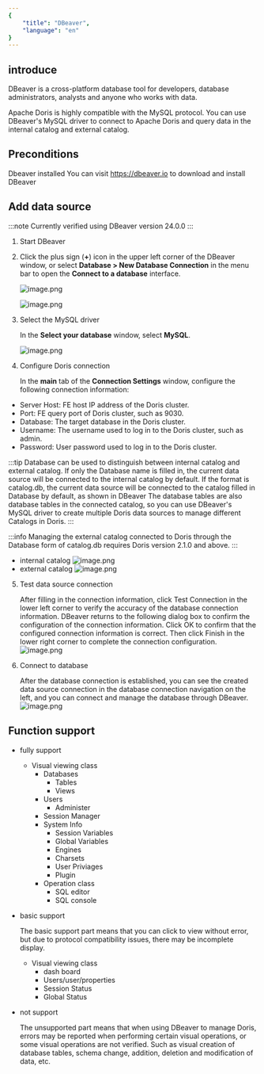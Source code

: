 ```yaml
---
{
    "title": "DBeaver",
    "language": "en"
}
---
```


<!--
Licensed to the Apache Software Foundation (ASF) under one
or more contributor license agreements.  See the NOTICE file
distributed with this work for additional information
regarding copyright ownership.  The ASF licenses this file
to you under the Apache License, Version 2.0 (the
"License"); you may not use this file except in compliance
with the License.  You may obtain a copy of the License at

  http://www.apache.org/licenses/LICENSE-2.0

Unless required by applicable law or agreed to in writing,
software distributed under the License is distributed on an
"AS IS" BASIS, WITHOUT WARRANTIES OR CONDITIONS OF ANY
KIND, either express or implied.  See the License for the
specific language governing permissions and limitations
under the License.
-->

## introduce

DBeaver is a cross-platform database tool for developers, database administrators, analysts and anyone who works with data.

Apache Doris is highly compatible with the MySQL protocol. You can use DBeaver's MySQL driver to connect to Apache Doris and query data in the internal catalog and external catalog.

## Preconditions

Dbeaver installed
You can visit https://dbeaver.io to download and install DBeaver

## Add data source

:::note
Currently verified using DBeaver version 24.0.0
:::

1. Start DBeaver

2. Click the plus sign (**+**) icon in the upper left corner of the DBeaver window, or select **Database > New Database Connection** in the menu bar to open the **Connect to a database** interface.
   
    ![image.png](/images/dbeaver1.png)

    ![image.png](/images/dbeaver2.png)

3. Select the MySQL driver

    In the **Select your database** window, select **MySQL**.

    ![image.png](/images/dbeaver3.png)

4. Configure Doris connection

    In the **main** tab of the **Connection Settings** window, configure the following connection information:

  - Server Host: FE host IP address of the Doris cluster.
  - Port: FE query port of Doris cluster, such as 9030.
  - Database: The target database in the Doris cluster.
  - Username: The username used to log in to the Doris cluster, such as admin.
  - Password: User password used to log in to the Doris cluster.

   :::tip
   Database can be used to distinguish between internal catalog and external catalog. If only the Database name is filled in, the current data source will be connected to the internal catalog by default. If the format is catalog.db, the current data source will be connected to the catalog filled in Database by default, as shown in DBeaver The database tables are also database tables in the connected catalog, so you can use DBeaver's MySQL driver to create multiple Doris data sources to manage different Catalogs in Doris.
   :::

   :::info
   Managing the external catalog connected to Doris through the Database form of catalog.db requires Doris version 2.1.0 and above.
   :::

  - internal catalog
    ![image.png](/images/dbeaver4.png)
  - external catalog
    ![image.png](/images/dbeaver5.png)

5. Test data source connection

   After filling in the connection information, click Test Connection in the lower left corner to verify the accuracy of the database connection information. DBeaver returns to the following dialog box to confirm the configuration of the connection information. Click OK to confirm that the configured connection information is correct. Then click Finish in the lower right corner to complete the connection configuration.
   ![image.png](/images/dbeaver6.png)

6. Connect to database

   After the database connection is established, you can see the created data source connection in the database connection navigation on the left, and you can connect and manage the database through DBeaver.
   ![image.png](/images/dbeaver7.png)

## Function support
- fully support
  - Visual viewing class
    - Databases
      - Tables
      - Views
    - Users
      - Administer
    - Session Manager
    - System Info
      - Session Variables
      - Global Variables
      - Engines
      - Charsets
      - User Priviages
      - Plugin
    - Operation class
      - SQL editor
      - SQL console
- basic support

    The basic support part means that you can click to view without error, but due to protocol compatibility issues, there may be incomplete display.

  - Visual viewing class
    - dash board
    - Users/user/properties
    - Session Status
    - Global Status
- not support

  The unsupported part means that when using DBeaver to manage Doris, errors may be reported when performing certain visual operations, or some visual operations are not verified.
  Such as visual creation of database tables, schema change, addition, deletion and modification of data, etc.

